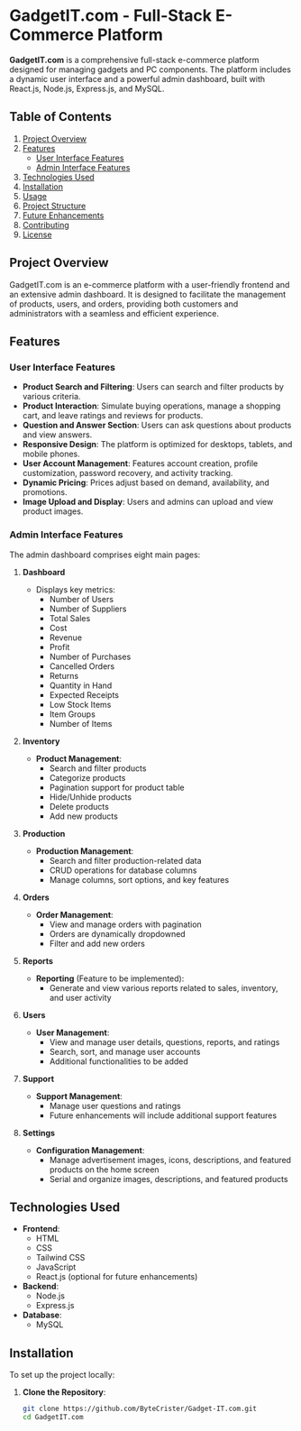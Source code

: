 # **GadgetIT.com - Full-Stack E-Commerce Platform**

**GadgetIT.com** is a comprehensive full-stack e-commerce platform designed for managing gadgets and PC components. The platform includes a dynamic user interface and a powerful admin dashboard, built with React.js, Node.js, Express.js, and MySQL.

## **Table of Contents**
1. [Project Overview](#project-overview)
2. [Features](#features)
   - [User Interface Features](#user-interface-features)
   - [Admin Interface Features](#admin-interface-features)
3. [Technologies Used](#technologies-used)
4. [Installation](#installation)
5. [Usage](#usage)
6. [Project Structure](#project-structure)
7. [Future Enhancements](#future-enhancements)
8. [Contributing](#contributing)
9. [License](#license)

## **Project Overview**

GadgetIT.com is an e-commerce platform with a user-friendly frontend and an extensive admin dashboard. It is designed to facilitate the management of products, users, and orders, providing both customers and administrators with a seamless and efficient experience.

## **Features**

### **User Interface Features**
- **Product Search and Filtering**: Users can search and filter products by various criteria.
- **Product Interaction**: Simulate buying operations, manage a shopping cart, and leave ratings and reviews for products.
- **Question and Answer Section**: Users can ask questions about products and view answers.
- **Responsive Design**: The platform is optimized for desktops, tablets, and mobile phones.
- **User Account Management**: Features account creation, profile customization, password recovery, and activity tracking.
- **Dynamic Pricing**: Prices adjust based on demand, availability, and promotions.
- **Image Upload and Display**: Users and admins can upload and view product images.

### **Admin Interface Features**
The admin dashboard comprises eight main pages:

1. **Dashboard**
   - Displays key metrics:
     - Number of Users
     - Number of Suppliers
     - Total Sales
     - Cost
     - Revenue
     - Profit
     - Number of Purchases
     - Cancelled Orders
     - Returns
     - Quantity in Hand
     - Expected Receipts
     - Low Stock Items
     - Item Groups
     - Number of Items

2. **Inventory**
   - **Product Management**:
     - Search and filter products
     - Categorize products
     - Pagination support for product table
     - Hide/Unhide products
     - Delete products
     - Add new products

3. **Production**
   - **Production Management**:
     - Search and filter production-related data
     - CRUD operations for database columns
     - Manage columns, sort options, and key features

4. **Orders**
   - **Order Management**:
     - View and manage orders with pagination
     - Orders are dynamically dropdowned
     - Filter and add new orders

5. **Reports**
   - **Reporting** (Feature to be implemented):
     - Generate and view various reports related to sales, inventory, and user activity

6. **Users**
   - **User Management**:
     - View and manage user details, questions, reports, and ratings
     - Search, sort, and manage user accounts
     - Additional functionalities to be added

7. **Support**
   - **Support Management**:
     - Manage user questions and ratings
     - Future enhancements will include additional support features

8. **Settings**
   - **Configuration Management**:
     - Manage advertisement images, icons, descriptions, and featured products on the home screen
     - Serial and organize images, descriptions, and featured products

## **Technologies Used**
- **Frontend**:
  - HTML
  - CSS
  - Tailwind CSS
  - JavaScript
  - React.js (optional for future enhancements)
- **Backend**:
  - Node.js
  - Express.js
- **Database**:
  - MySQL

## **Installation**

To set up the project locally:

1. **Clone the Repository**:
   ```bash
   git clone https://github.com/ByteCrister/Gadget-IT.com.git
   cd GadgetIT.com
